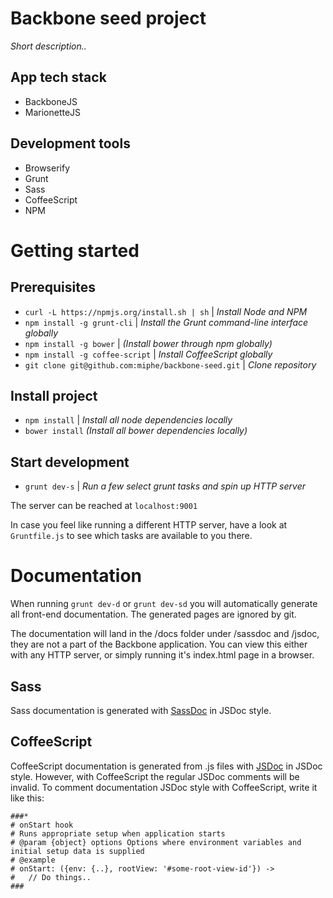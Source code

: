 # Backbone seed project

_Short description.._

## App tech stack

- BackboneJS
- MarionetteJS

## Development tools

- Browserify
- Grunt
- Sass
- CoffeeScript
- NPM

# Getting started

## Prerequisites

- `curl -L https://npmjs.org/install.sh | sh` | _Install Node and NPM_
- `npm install -g grunt-cli` | _Install the Grunt command-line interface globally_
- `npm install -g bower` | _(Install bower through npm globally)_
- `npm install -g coffee-script` | _Install CoffeeScript globally_
- `git clone git@github.com:miphe/backbone-seed.git` | _Clone repository_

## Install project

- `npm install` | _Install all node dependencies locally_
- `bower install` _(Install all bower dependencies locally)_

## Start development

- `grunt dev-s` | _Run a few select grunt tasks and spin up HTTP server_

The server can be reached at `localhost:9001`

In case you feel like running a different HTTP server, have a look at `Gruntfile.js` to see which tasks are available to you there.

# Documentation

When running `grunt dev-d` or `grunt dev-sd` you will automatically generate all front-end documentation. The generated pages are ignored by git.

The documentation will land in the /docs folder under /sassdoc and /jsdoc, they are not a part of the Backbone application. You can view this either with any HTTP server, or simply running it's index.html page in a browser.

## Sass
Sass documentation is generated with [SassDoc](http://sassdoc.com/) in JSDoc style.

## CoffeeScript

CoffeeScript documentation is generated from .js files with [JSDoc](http://usejsdoc.org/) in JSDoc style. However, with CoffeeScript the regular JSDoc comments will be invalid. To comment documentation JSDoc style with CoffeeScript, write it like this:

```
###*
# onStart hook
# Runs appropriate setup when application starts
# @param {object} options Options where environment variables and initial setup data is supplied
# @example
# onStart: ({env: {..}, rootView: '#some-root-view-id'}) ->
#   // Do things..
###
```
